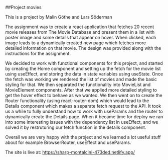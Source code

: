 ##Project movies

This is a project by Malin Göthe and Lars Söderman

The assignment was to create a react application that fetches 20 recent movie releases from The Movie Database and present them in a list with poster image and some details that appear on hover. When clicked, each image leads to a dynamically created new page which fetches more detailed information on that movie. The design was provided along with the instructions for the assignment.

We decided to work with functional components for this project, and started by creating the Home component and setting up the fetch for the movie list using useEffect, and storing the data in state variables using useState. Once the fetch was working we rendered the list of movies and made the basic styling for that. We then separated the functionality into MovieList and MovieElement components. After that we applied more detailed styling to get the hover effect to behave as we wanted. We then went on to create the Router functionality (using react-router-dom) which would lead to the Details component which makes a separate fetch request to the API. It took us a while to fully understand how to work with useParams and the router to dynamically create the Details page. When it became time for deploy we ran into some interesting issues with the dependency list in useEffect, and we solved it by restruturing our fetch function in the details component.

Overall we are very happy with the project and we learned a lot useful stuff about for example BrowserRouter, useEffect and useParams.

The site is live at: https://sharp-montalcini-473ded.netlify.app/
